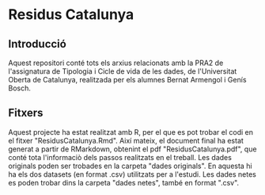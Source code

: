# Residus Catalunya

## Introducció
Aquest repositori conté tots els arxius relacionats amb la PRA2 de l'assignatura de Tipologia i Cicle de vida de les dades, de l'Universitat Oberta de Catalunya, realitzada per els alumnes Bernat Armengol i Genís Bosch.

## Fitxers
Aquest projecte ha estat realitzat amb R, per el que es pot trobar el codi en el fitxer "ResidusCatalunya.Rmd".
Així mateix, el document final ha estat generat a partir de RMarkdown, obtenint el pdf "ResidusCatalunya.pdf", que conté tota l'informaciò dels passos realitzats en el treball.
Les dades originals poden ser trobades en la carpeta "dades originals". En aquesta hi ha els dos datasets (en format .csv) utilitzats per a l'estudi.
Les dades netes es poden trobar dins la carpeta "dades netes", també en format ".csv".
